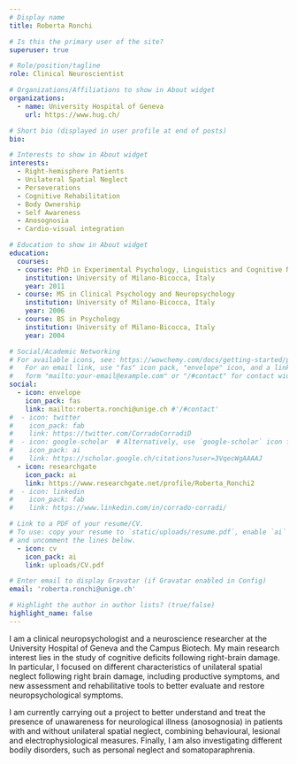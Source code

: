 ```yaml
---
# Display name
title: Roberta Ronchi

# Is this the primary user of the site?
superuser: true

# Role/position/tagline
role: Clinical Neuroscientist

# Organizations/Affiliations to show in About widget
organizations:
  - name: University Hospital of Geneva
    url: https://www.hug.ch/

# Short bio (displayed in user profile at end of posts)
bio: 

# Interests to show in About widget
interests:
  - Right-hemisphere Patients
  - Unilateral Spatial Neglect
  - Perseverations
  - Cognitive Rehabilitation
  - Body Ownership
  - Self Awareness
  - Anosognosia
  - Cardio-visual integration

# Education to show in About widget
education:
  courses:
  - course: PhD in Experimental Psychology, Linguistics and Cognitive Neuroscience
    institution: University of Milano-Bicocca, Italy
    year: 2011
  - course: MS in Clinical Psychology and Neuropsychology
    institution: University of Milano-Bicocca, Italy
    year: 2006
  - course: BS in Psychology
    institution: University of Milano-Bicocca, Italy
    year: 2004

# Social/Academic Networking
# For available icons, see: https://wowchemy.com/docs/getting-started/page-builder/#icons
#   For an email link, use "fas" icon pack, "envelope" icon, and a link in the
#   form "mailto:your-email@example.com" or "/#contact" for contact widget.
social:
  - icon: envelope
    icon_pack: fas
    link: mailto:roberta.ronchi@unige.ch #'/#contact'
#  - icon: twitter
#    icon_pack: fab
#    link: https://twitter.com/CorradoCorradiD
#  - icon: google-scholar  # Alternatively, use `google-scholar` icon from `ai` icon pack
#    icon_pack: ai
#    link: https://scholar.google.ch/citations?user=3VqecWgAAAAJ
  - icon: researchgate
    icon_pack: ai
    link: https://www.researchgate.net/profile/Roberta_Ronchi2
#  - icon: linkedin
#    icon_pack: fab
#    link: https://www.linkedin.com/in/corrado-corradi/

# Link to a PDF of your resume/CV.
# To use: copy your resume to `static/uploads/resume.pdf`, enable `ai` icons in `params.toml`,
# and uncomment the lines below.
  - icon: cv
    icon_pack: ai
    link: uploads/CV.pdf

# Enter email to display Gravatar (if Gravatar enabled in Config)
email: 'roberta.ronchi@unige.ch'

# Highlight the author in author lists? (true/false)
highlight_name: false
---
```


I  am a clinical neuropsychologist and a neuroscience researcher at the University Hospital of Geneva and the Campus Biotech. My main research interest lies in the study of cognitive deficits following right-brain damage. In particular, I focused on different characteristics of unilateral spatial neglect following right brain damage, including productive symptoms, and new assessment and rehabilitative tools to better evaluate and restore neuropsychological symptoms.

I am currently carrying out a project to better understand and treat the presence of unawareness for neurological illness (anosognosia) in patients with and without unilateral spatial neglect, combining behavioural, lesional and electrophysiological measures. Finally, I am also investigating different bodily disorders, such as personal neglect and somatoparaphrenia.

